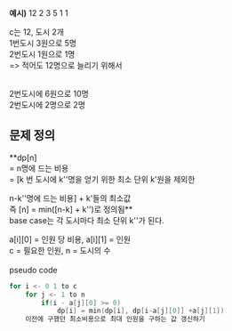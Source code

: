 
**예시)**
12 2
3 5
1 1

c는 12, 도시 2개</br>
1번도시 3원으로 5명</br>
2번도시 1원으로 1명</br>
=> 적어도 12명으로 늘리기 위해서

</br>
2번도시에 6원으로 10명
</br>
2번도시에 2명으로 2명


## 문제 정의
**dp[n]
</br>
= n명에 드는 비용
</br>
= [k 번 도시에 k''명을 얻기 위한 최소 단위 k'원을 제외한

n-k''명에 드는 비용] + k'들의 최소값
</br>
즉 [n] = min([n-k] + k'')로 정의됨**
</br>
base case는 각 도시마다 최소 단위 k''가 된다.

a[i][0] = 인원 당 비용, a[i][1] = 인원
</br>
c = 필요한 인원, n = 도시의 수
</br></br>
pseudo code
```cpp:dp.cpp
for i <- 0 1 to c
	for j <- 1 to n
		if(i - a[j][0] >= 0)
			dp[i] = min(dp[i], dp[i-a[j][0]] +a[j][1])
	이전에 구했던 최소비용으로 최대 인원을 구하는 값 갱신하기
```
